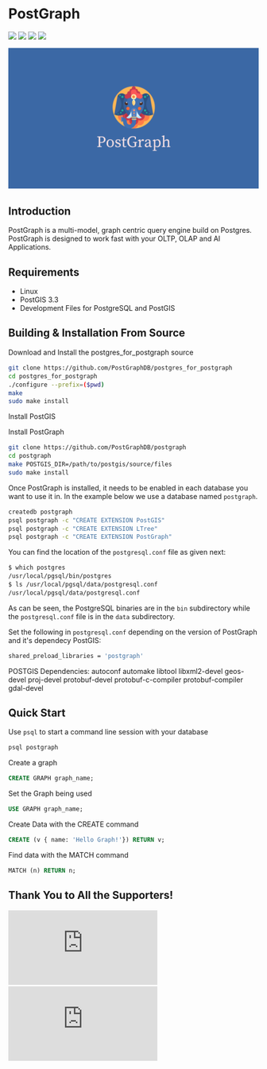 # PostGraph

 <a href="https://github.com/PostGraphDB/PostGraph/blob/master/LICENSE"><img src="https://img.shields.io/github/license/PostGraphDB/PostGraph"/></a>   <a href="https://github.com/PostGraphDB/PostGraph/issues"><img src="https://img.shields.io/github/issues/PostGraphDB/PostGraph"/></a>   <a href="https://github.com/PostGraphDB/PostGraph/network/members"><img src="https://img.shields.io/github/forks/PostGraphDB/PostGraph"/></a>   <a href="https://github.com/PostGraphDB/PostGraph/stargazers"><img src="https://img.shields.io/github/stars/PostGraphDB/PostGraph"/></a>
<p align="center">
 <img src="/logo.png">
</p>

## Introduction
PostGraph is a multi-model, graph centric query engine build on Postgres. PostGraph is designed to work fast with your OLTP, OLAP and AI Applications.

## Requirements
-   Linux
-   PostGIS 3.3
-   Development Files for PostgreSQL and PostGIS

## Building & Installation From Source

Download and Install the postgres_for_postgraph source 
```bash
git clone https://github.com/PostGraphDB/postgres_for_postgraph
cd postgres_for_postgraph
./configure --prefix=($pwd)
make
sudo make install
```

Install PostGIS

Install PostGraph
```bash
git clone https://github.com/PostGraphDB/postgraph
cd postgraph
make POSTGIS_DIR=/path/to/postgis/source/files
sudo make install
```

Once PostGraph is installed, it needs to be enabled in each database you want to use it in. In the example below we use a database named `postgraph`.
```bash
createdb postgraph
psql postgraph -c "CREATE EXTENSION PostGIS"
psql postgraph -c "CREATE EXTENSION LTree"
psql postgraph -c "CREATE EXTENSION PostGraph"
```

You can find the location of the `postgresql.conf` file as given next:
```bash
$ which postgres
/usr/local/pgsql/bin/postgres
$ ls /usr/local/pgsql/data/postgresql.conf
/usr/local/pgsql/data/postgresql.conf
```
As can be seen, the PostgreSQL binaries are in the `bin` subdirectory while the `postgresql.conf` file is in the `data` subdirectory.

Set the following in `postgresql.conf` depending on the version of PostGraph and it's dependecy PostGIS:
```bash
shared_preload_libraries = 'postgraph'
```

POSTGIS Dependencies:
autoconf automake libtool libxml2-devel geos-devel proj-devel protobuf-devel protobuf-c-compiler protobuf-compiler gdal-devel

## Quick Start

Use `psql` to start a command line session with your database
```bash
psql postgraph
```

Create a graph
```sql
CREATE GRAPH graph_name;
```

Set the Graph being used
```sql
USE GRAPH graph_name;
```

Create Data with the CREATE command
```sql
CREATE (v { name: 'Hello Graph!'}) RETURN v;
```

Find data with the MATCH command
```sql
MATCH (n) RETURN n;
```

## Thank You to All the Supporters!
![Stargazers repo roster for @Postgraphdb/postgraph](http://bytecrank.com/nastyox/reporoster/php/stargazersSVG.php?user=Postgraphdb&repo=postgraph)
![Forkers repo roster for @Postgraphdb/postgraph](http://bytecrank.com/nastyox/reporoster/php/forkersSVG.php?user=Postgraphdb&repo=postgraph)

